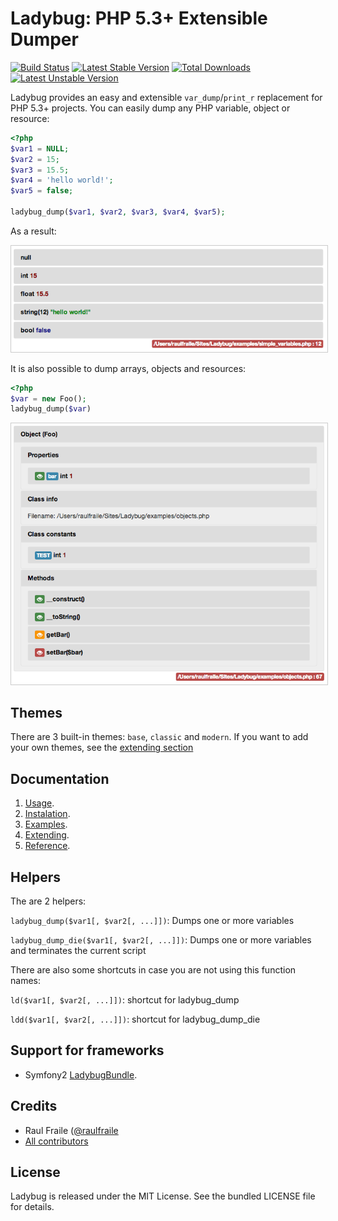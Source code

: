 Ladybug: PHP 5.3+ Extensible Dumper
=========================================

[![Build Status](https://secure.travis-ci.org/raulfraile/ladybug.png)](http://travis-ci.org/raulfraile/ladybug)
[![Latest Stable Version](https://poser.pugx.org/raulfraile/ladybug/v/stable.png)](https://packagist.org/packages/raulfraile/ladybug)
[![Total Downloads](https://poser.pugx.org/raulfraile/ladybug/downloads.png)](https://packagist.org/packages/raulfraile/ladybug)
[![Latest Unstable Version](https://poser.pugx.org/raulfraile/ladybug/v/unstable.png)](https://packagist.org/packages/raulfraile/ladybug)

Ladybug provides an easy and extensible `var_dump`/`print_r` replacement for PHP 5.3+
projects. You can easily dump any PHP variable, object or resource:

``` php
<?php
$var1 = NULL;
$var2 = 15;
$var3 = 15.5;
$var4 = 'hello world!';
$var5 = false;

ladybug_dump($var1, $var2, $var3, $var4, $var5);
```

As a result:

<img style="border:1px solid #ccc; padding:1px" src="https://github.com/raulfraile/ladybug/raw/master/doc/images/simple_variables_modern.png" />

It is also possible to dump arrays, objects and resources:

``` php
<?php
$var = new Foo();
ladybug_dump($var)
```

<img style="border:1px solid #ccc; padding:1px" src="https://github.com/raulfraile/ladybug/raw/master/doc/images/object_modern.png" />

## Themes

There are 3 built-in themes: `base`, `classic` and `modern`. If you want to add your own themes, see the [extending section](https://github.com/raulfraile/ladybug/blob/master/doc/extending.md)

## Documentation

1. [Usage](https://github.com/raulfraile/ladybug/blob/master/doc/usage.md).
2. [Instalation](https://github.com/raulfraile/ladybug/blob/master/doc/installation.md).
3. [Examples](https://github.com/raulfraile/ladybug/blob/master/doc/examples.md).
4. [Extending](https://github.com/raulfraile/ladybug/blob/master/doc/extending.md).
5. [Reference](https://github.com/raulfraile/ladybug/blob/master/doc/reference.md).

## Helpers

The are 2 helpers:

`ladybug_dump($var1[, $var2[, ...]])`: Dumps one or more variables

`ladybug_dump_die($var1[, $var2[, ...]])`: Dumps one or more variables and 
terminates the current script
        
There are also some shortcuts in case you are not using this function names:
        
`ld($var1[, $var2[, ...]])`: shortcut for ladybug_dump
        
`ldd($var1[, $var2[, ...]])`: shortcut for ladybug_dump_die

## Support for frameworks

* Symfony2 [LadybugBundle](https://github.com/raulfraile/LadybugBundle).

## Credits

* Raul Fraile ([@raulfraile](https://twitter.com/raulfraile)
* [All contributors](https://github.com/raulfraile/ladybug/contributors)

## License

Ladybug is released under the MIT License. See the bundled LICENSE file for details.